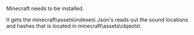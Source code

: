 Minecraft needs to be installed.

It gets the minecraft\assets\indexes\ Json's reads out the sound locations and hashes that is located in minecraft\assets\objects\
